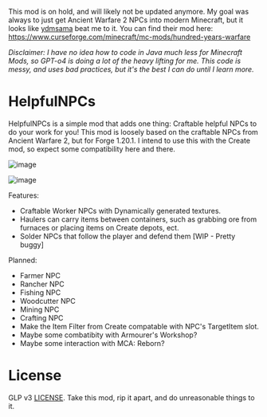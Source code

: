 This mod is on hold, and will likely not be updated anymore. My goal was always to just get Ancient Warfare 2 NPCs into modern Minecraft, but it looks like [ydmsama](https://www.curseforge.com/members/ydmsama/projects) beat me to it. You can find their mod here: https://www.curseforge.com/minecraft/mc-mods/hundred-years-warfare

*Disclaimer: I have no idea how to code in Java much less for Minecraft Mods, so GPT-o4 is doing a lot of the heavy lifting for me. This code is messy, and uses bad practices, but it's the best I can do until I learn more.*
# HelpfulNPCs
HelpfulNPCs is a simple mod that adds one thing: Craftable helpful NPCs to do your work for you! This mod is loosely based on the craftable NPCs from Ancient Warfare 2, but for Forge 1.20.1. I intend to use this with the Create mod, so expect some compatibility here and there.

![image](https://github.com/user-attachments/assets/f9ee6ead-d7f9-4ff2-b6a9-e2971111b213)

![image](https://github.com/user-attachments/assets/87b98933-e359-492b-b2d3-ea4a590504fb)

Features:
* Craftable Worker NPCs with Dynamically generated textures.
* Haulers can carry items between containers, such as grabbing ore from furnaces or placing items on Create depots, ect.
* Solder NPCs that follow the player and defend them [WIP - Pretty buggy]

Planned:
* Farmer NPC
* Rancher NPC
* Fishing NPC
* Woodcutter NPC
* Mining NPC
* Crafting NPC
* Make the Item Filter from Create compatable with NPC's TargetItem slot.
* Maybe some combatibity with Armourer's Workshop?
* Maybe some interaction with MCA: Reborn?

# License
GLP v3 [LICENSE](LICENSE). Take this mod, rip it apart, and do unreasonable things to it.
